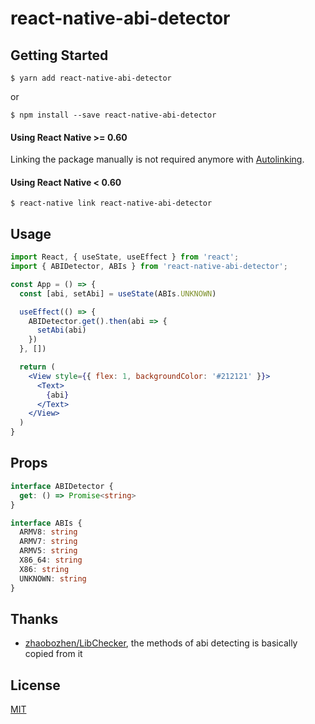 # react-native-abi-detector

## Getting Started

```
$ yarn add react-native-abi-detector
```

or

```
$ npm install --save react-native-abi-detector
```

#### Using React Native >= 0.60

Linking the package manually is not required anymore with [Autolinking](https://github.com/react-native-community/cli/blob/master/docs/autolinking.md).

#### Using React Native < 0.60

```
$ react-native link react-native-abi-detector
```

## Usage

```jsx
import React, { useState, useEffect } from 'react';
import { ABIDetector, ABIs } from 'react-native-abi-detector';

const App = () => { 
  const [abi, setAbi] = useState(ABIs.UNKNOWN)

  useEffect(() => {
    ABIDetector.get().then(abi => {
      setAbi(abi)
    })
  }, [])

  return (
    <View style={{ flex: 1, backgroundColor: '#212121' }}>
      <Text>
        {abi}
      </Text>
    </View>
  )
}
```

## Props

```ts
interface ABIDetector {
  get: () => Promise<string>
}

interface ABIs {
  ARMV8: string
  ARMV7: string
  ARMV5: string
  X86_64: string
  X86: string
  UNKNOWN: string
}
```
## Thanks

- [zhaobozhen/LibChecker](https://github.com/zhaobozhen/LibChecker), the methods of abi detecting is basically copied from it

## License

[MIT](LICENSE)

